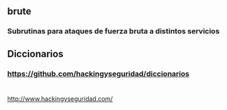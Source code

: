 
## brute

### Subrutinas para ataques de fuerza bruta a distintos servicios


## Diccionarios

### https://github.com/hackingyseguridad/diccionarios 




#
http://www.hackingyseguridad.com/
# 


